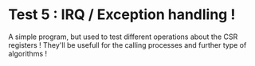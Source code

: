 # Test 5 : IRQ / Exception handling !

A simple program, but used to test different operations about the CSR registers !
They'll be usefull for the calling processes and further type of algorithms !